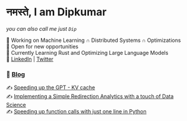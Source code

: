 # नमस्ते, I am Dipkumar

*you can also call me just `Dip`*


🤖 Working on Machine Learning  $∩$ Distributed Systems $∩$ Optimizations  
💚 Open for new opportunities  
🔭 Currently Learning Rust and Optimizing Large Language Models  
🤍 [LinkedIn](https://www.linkedin.com/in/dip-p-patel/) | [Twitter](https://twitter.com/immortal_0698)


### 📰 [Blog](https://immortal3.github.io/) 

✍ [Speeding up the GPT - KV cache](https://immortal3.github.io/becoming-the-unbeatable/posts/gpt-kvcache/)  
✍ [Implementing a Simple Redirection Analytics with a touch of Data Science](https://hackeregg.github.io/2020/06/03/Implementing-a-Simple-Redirection-Analytics.html)  
✍ [Speeding up function calls with just one line in Python](https://hackeregg.github.io/2020/06/03/Speeding-up-function-calls-with-just-one-line-in-Python.html)




